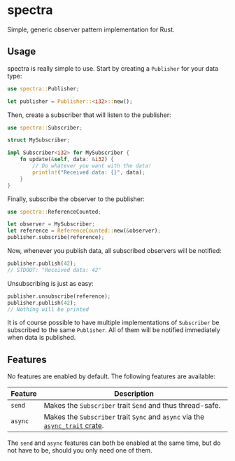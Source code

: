 # spectra

Simple, generic observer pattern implementation for Rust.

## Usage

spectra is really simple to use. Start by creating a `Publisher` for your data type:

```rust
use spectra::Publisher;

let publisher = Publisher::<i32>::new();
```

Then, create a subscriber that will listen to the publisher:

```rust
use spectra::Subscriber;

struct MySubscriber;

impl Subscriber<i32> for MySubscriber {
    fn update(&self, data: &i32) {
        // Do whatever you want with the data!
        println!("Received data: {}", data);
    }
}
```

Finally, subscribe the observer to the publisher:

```rust
use spectra::ReferenceCounted;

let observer = MySubscriber;
let reference = ReferenceCounted::new(&observer);
publisher.subscribe(reference);
```

Now, whenever you publish data, all subscribed observers will be notified:

```rust
publisher.publish(42);
// STDOUT: "Received data: 42"
```

Unsubscribing is just as easy:

```rust
publisher.unsubscribe(reference);
publisher.publish(42);
// Nothing will be printed
```

It is of course possible to have multiple implementations of `Subscriber` be subscribed to the
same `Publisher`. All of them will be notified immediately when data is published.

## Features

No features are enabled by default. The following features are available:

| Feature | Description                                                                                                          |
| ------- | -------------------------------------------------------------------------------------------------------------------- |
| `send`  | Makes the `Subscriber` trait `Send` and thus thread-safe.                                                            |
| `async` | Makes the `Subscriber` trait `Sync` and `async` via the [`async_trait` crate](https://crates.io/crates/async-trait). |

The `send` and `async` features can both be enabled at the same time, but do not have to be, should
you only need one of them.
